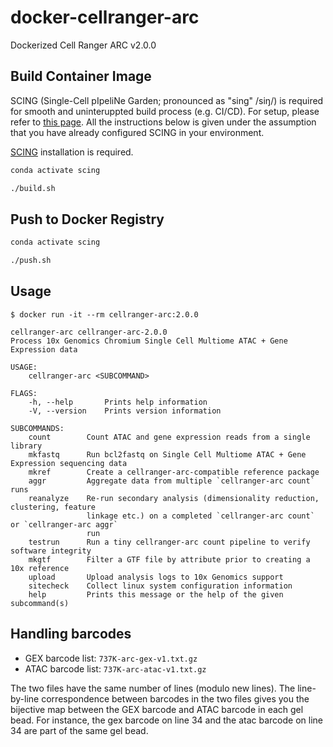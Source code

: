 # docker-cellranger-arc

Dockerized Cell Ranger ARC v2.0.0

## Build Container Image

SCING (Single-Cell pIpeliNe Garden; pronounced as "sing" /siŋ/) is required for smooth and uninteruppted build process (e.g. CI/CD). For setup, please refer to [this page](https://github.com/hisplan/scing). All the instructions below is given under the assumption that you have already configured SCING in your environment.

[SCING](https://github.com/hisplan/scing) installation is required.

```bash
conda activate scing

./build.sh
```

## Push to Docker Registry

```bash
conda activate scing

./push.sh
```

## Usage

```
$ docker run -it --rm cellranger-arc:2.0.0

cellranger-arc cellranger-arc-2.0.0
Process 10x Genomics Chromium Single Cell Multiome ATAC + Gene Expression data

USAGE:
    cellranger-arc <SUBCOMMAND>

FLAGS:
    -h, --help       Prints help information
    -V, --version    Prints version information

SUBCOMMANDS:
    count        Count ATAC and gene expression reads from a single library
    mkfastq      Run bcl2fastq on Single Cell Multiome ATAC + Gene Expression sequencing data
    mkref        Create a cellranger-arc-compatible reference package
    aggr         Aggregate data from multiple `cellranger-arc count` runs
    reanalyze    Re-run secondary analysis (dimensionality reduction, clustering, feature
                 linkage etc.) on a completed `cellranger-arc count` or `cellranger-arc aggr`
                 run
    testrun      Run a tiny cellranger-arc count pipeline to verify software integrity
    mkgtf        Filter a GTF file by attribute prior to creating a 10x reference
    upload       Upload analysis logs to 10x Genomics support
    sitecheck    Collect linux system configuration information
    help         Prints this message or the help of the given subcommand(s)
```

## Handling barcodes

- GEX barcode list: `737K-arc-gex-v1.txt.gz`
- ATAC barcode list: `737K-arc-atac-v1.txt.gz`

The two files have the same number of lines (modulo new lines). The line-by-line correspondence between barcodes in the two files gives you the bijective map between the GEX barcode and ATAC barcode in each gel bead. For instance, the gex barcode on line 34 and the atac barcode on line 34 are part of the same gel bead.
